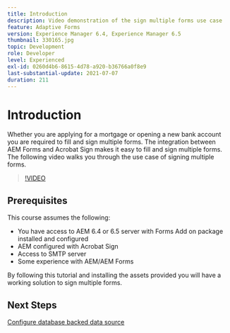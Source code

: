 ```yaml
---
title: Introduction
description: Video demonstration of the sign multiple forms use case
feature: Adaptive Forms
version: Experience Manager 6.4, Experience Manager 6.5
thumbnail: 330165.jpg
topic: Development
role: Developer
level: Experienced
exl-id: 0260d4b6-8615-4d78-a920-b36766a0f8e9
last-substantial-update: 2021-07-07
duration: 211
---
```

# Introduction

Whether you are applying for a mortgage or opening a new bank account you are required to fill and sign multiple forms. The integration between AEM Forms and Acrobat Sign makes it easy to fill and sign multiple forms.
The following video walks you through the use case of signing multiple forms.

>[!VIDEO](https://video.tv.adobe.com/v/330165?quality=12&learn=on)

## Prerequisites

This course assumes the following:

* You have access to AEM 6.4 or 6.5 server with Forms Add on package installed and configured
* AEM configured with Acrobat Sign
* Access to SMTP server
* Some experience with AEM/AEM Forms

By following this tutorial and installing the assets provided you will have a working solution to sign multiple forms.

## Next Steps

[Configure database backed data source ](./configure-data-source.md)
